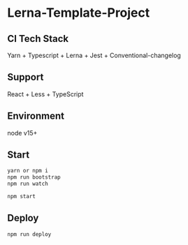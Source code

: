 # Lerna-Template-Project

## CI Tech Stack
Yarn + Typescript + Lerna + Jest + Conventional-changelog

## Support

React + Less + TypeScript

## Environment
node v15+

## Start

``` bash
yarn or npm i
npm run bootstrap
npm run watch
```

``` bash
npm start
```
## Deploy

``` bash
npm run deploy
```
